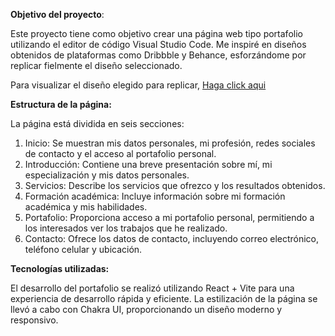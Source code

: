 <b>Objetivo del proyecto</b>:

Este proyecto tiene como objetivo crear una página web tipo portafolio utilizando el editor de código Visual Studio Code. Me inspiré en diseños obtenidos de plataformas como Dribbble y Behance, esforzándome por replicar fielmente el diseño seleccionado.

Para visualizar el diseño elegido para replicar, <a href="https://www.behance.net/gallery/178045213/Web-Design-Portfolio?tracking_source=search_projects%7Cporfolio+web+&l=187">Haga click aqui</a>

<b>Estructura de la página:</b>

La página está dividida en seis secciones:

1) Inicio: Se muestran mis datos personales, mi profesión, redes sociales de contacto y el acceso al portafolio personal.
2) Introducción: Contiene una breve presentación sobre mí, mi especialización y mis datos personales.
3) Servicios: Describe los servicios que ofrezco y los resultados obtenidos.
4) Formación académica: Incluye información sobre mi formación académica y mis habilidades.
5) Portafolio: Proporciona acceso a mi portafolio personal, permitiendo a los interesados ver los trabajos que he realizado.
6) Contacto: Ofrece los datos de contacto, incluyendo correo electrónico, teléfono celular y ubicación.

<b>Tecnologías utilizadas:</b>

El desarrollo del portafolio se realizó utilizando React + Vite para una experiencia de desarrollo rápida y eficiente. La estilización de la página se llevó a cabo con Chakra UI, proporcionando un diseño moderno y responsivo.




